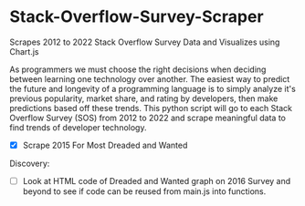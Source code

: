# Stack-Overflow-Survey-Scraper
Scrapes 2012 to 2022 Stack Overflow Survey Data and Visualizes using Chart.js

As programmers we must choose the right decisions when deciding between learning one technology over another. The easiest way to predict the future and longevity of a programming language is to simply analyze it's previous popularity, market share, and rating by developers, then make predictions based off these trends. This python script will go to each Stack Overflow Survey (SOS) from 2012 to 2022 and scrape meaningful data to find trends of developer technology. 

- [x] Scrape 2015 For Most Dreaded and Wanted

Discovery:
- [ ] Look at HTML code of Dreaded and Wanted graph on 2016 Survey and beyond to see if code can be reused from main.js into functions.
